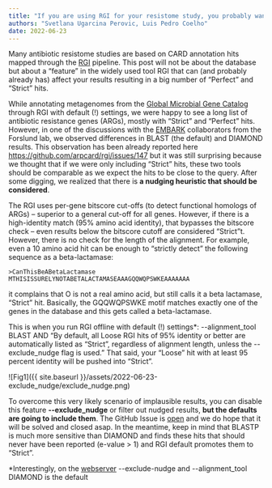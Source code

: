 ```yaml
---
title: "If you are using RGI for your resistome study, you probably want --exclude_nudge"
authors: "Svetlana Ugarcina Perovic, Luis Pedro Coelho"
date: 2022-06-23
---
```


Many antibiotic resistome studies are based on CARD annotation hits mapped through the [RGI](https://github.com/arpcard/rgi) pipeline. This post will not be about the database but about a “feature” in the widely used tool RGI that can (and probably already has) affect your results resulting in a big number of “Perfect” and “Strict” hits.  

While annotating metagenomes from the [Global Microbial Gene Catalog](https://gmgc.embl.de/) through RGI with default (!) settings, we were happy to see a long list of antibiotic resistance genes (ARGs), mostly with “Strict” and “Perfect” hits. However, in one of the discussions with the [EMBARK](https://antimicrobialresistance.eu/) collaborators from the Forslund lab, we observed differences in BLAST (the default) and DIAMOND results. This observation has been already reported here https://github.com/arpcard/rgi/issues/147 but it was still surprising because we thought that if we were only including “Strict” hits, these two tools should be comparable as we expect the hits to be close to the query. After some digging, we realized that there is **a nudging heuristic that should be considered**. 
  
The RGI uses per-gene bitscore cut-offs (to detect functional homologs of ARGs) – superior to a general cut-off for all genes. However, if there is a high-identity match (95% amino acid identity), that bypasses the bitscore check – even results below the bitscore cutoff are considered “Strict”t. However, there is no check for the length of the alignment. For example, even a 10 amino acid hit can be enough to “strictly detect” the following sequence as a beta-lactamase:

```
>CanThisBeABetaLactamase
MTHISISSURELYNOTABETALACTAMASEAAAGQQWQPSWKEAAAAAAA
```

it complains that O is not a real amino acid, but still calls it a beta lactamase, “Strict” hit. Basically, the GQQWQPSWKE motif matches exactly one of the genes in the database and this gets called a beta-lactamase.
 
This is when you run RGI offline with default (!) settings*: --alignment_tool BLAST AND “By default, all Loose RGI hits of 95% identity or better are automatically listed as “Strict”, regardless of alignment length, unless the --exclude_nudge flag is used.” That said, your “Loose” hit with at least 95 percent identity will be pushed into “Strict”.

![Fig1]({{ site.baseurl }}/assets/2022-06-23-exclude_nudge/exclude_nudge.png)

To overcome this very likely scenario of implausible results, you can disable this feature **--exclude_nudge** or filter out nudged results, **but the defaults are going to include them**. The GitHub Issue is [open](https://github.com/arpcard/rgi/issues/185) and we do hope that it will be solved and closed asap. In the meantime, keep in mind that BLASTP is much more sensitive than DIAMOND and finds these hits that should never have been reported (e-value > 1) and RGI default promotes them to “Strict”.

*Interestingly, on the [webserver](https://card.mcmaster.ca/analyze/rgi) --exclude-nudge and --alignment_tool DIAMOND is the default
